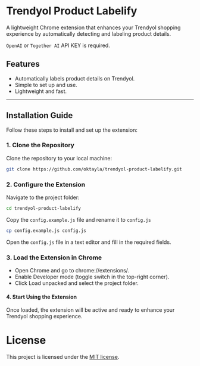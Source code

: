 # Trendyol Product Labelify

A lightweight Chrome extension that enhances your Trendyol shopping experience by automatically detecting and labeling product details.

`OpenAI` or `Together AI` API KEY is required.

## Features
- Automatically labels product details on Trendyol.
- Simple to set up and use.
- Lightweight and fast.

---

## Installation Guide

Follow these steps to install and set up the extension:

### 1. Clone the Repository
Clone the repository to your local machine:
```bash
git clone https://github.com/oktayla/trendyol-product-labelify.git
```

### 2. Configure the Extension
Navigate to the project folder:
```bash
cd trendyol-product-labelify
```

Copy the `config.example.js` file and rename it to `config.js`
```bash
cp config.example.js config.js
```
Open the `config.js` file in a text editor and fill in the required fields.

### 3. Load the Extension in Chrome
- Open Chrome and go to chrome://extensions/.
- Enable Developer mode (toggle switch in the top-right corner).
- Click Load unpacked and select the project folder.

#### 4. Start Using the Extension
Once loaded, the extension will be active and ready to enhance your Trendyol shopping experience.

# License
This project is licensed under the [MIT license](https://tldrlegal.com/license/mit-license).
